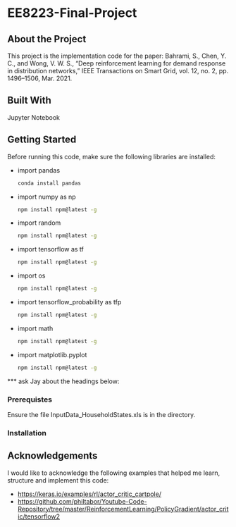 # EE8223-Final-Project

## About the Project
This project is the implementation code for the paper:
Bahrami, S., Chen, Y. C., and Wong, V. W. S., “Deep reinforcement learning for demand response in distribution networks,” IEEE Transactions on Smart Grid, vol. 12, no. 2, pp. 1496–1506, Mar. 2021.

## Built With
Jupyter Notebook

## Getting Started
Before running this code, make sure the following libraries are installed:

* import pandas
  ```sh
  conda install pandas
  ```

* import numpy as np
  ```sh
  npm install npm@latest -g
  ```

* import random
  ```sh
  npm install npm@latest -g
  ```
  
* import tensorflow as tf
  ```sh
  npm install npm@latest -g
  ```
  
* import os
  ```sh
  npm install npm@latest -g
  ```
  
* import tensorflow_probability as tfp
  ```sh
  npm install npm@latest -g
  ```
  
* import math
  ```sh
  npm install npm@latest -g
  ```
  
* import matplotlib.pyplot
  ```sh
  npm install npm@latest -g
  ```

*** ask Jay about the headings below:
### Prerequistes 
Ensure the file InputData_HouseholdStates.xls is in the directory.
### Installation

## Acknowledgements
I would like to acknowledge the following examples that helped me learn, structure and implement this code:
* https://keras.io/examples/rl/actor_critic_cartpole/
* https://github.com/philtabor/Youtube-Code-Repository/tree/master/ReinforcementLearning/PolicyGradient/actor_critic/tensorflow2

